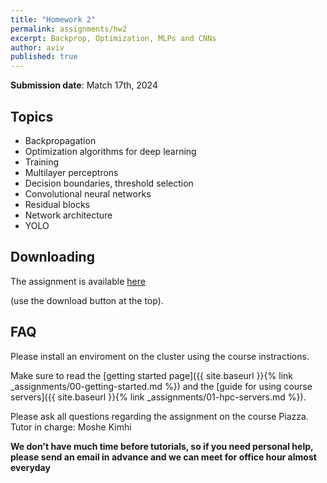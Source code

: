 ```yaml
---
title: "Homework 2"
permalink: assignments/hw2
excerpt: Backprop, Optimization, MLPs and CNNs
author: aviv
published: true
---
```


**Submission date**: Match 17th, 2024

## Topics

- Backpropagation
- Optimization algorithms for deep learning
- Training
- Multilayer perceptrons
- Decision boundaries, threshold selection
- Convolutional neural networks
- Residual blocks
- Network architecture
- YOLO

## Downloading

The assignment is available
[here](https://technionmail-my.sharepoint.com/:u:/g/personal/moshekimhi_campus_technion_ac_il/EU_on1zd5xRHunLaJPCzglgByYwokwNUwrpJqdY0B7mc8A?e=6dhifs)

(use the download button at the top).


## FAQ
Please install an enviroment on the cluster using the course instractions.


Make sure to read the [getting started page]({{ site.baseurl }}{% link _assignments/00-getting-started.md %})
and the [guide for using course servers]({{ site.baseurl }}{% link
_assignments/01-hpc-servers.md %}).

Please ask all questions regarding the assignment on the course Piazza.
Tutor in charge: Moshe Kimhi

**We don't have much time before tutorials, so if you need personal help, please send an email in advance and we can meet for office hour almost everyday**
